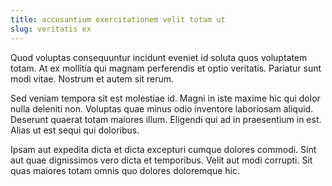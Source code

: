 ```yaml
---
title: accusantium exercitationem velit totam ut
slug: veritatis ex
---
```


Quod voluptas consequuntur incidunt eveniet id soluta quos voluptatem totam. At ex mollitia qui magnam perferendis et optio veritatis. Pariatur sunt modi vitae. Nostrum et autem sit rerum.

Sed veniam tempora sit est molestiae id. Magni in iste maxime hic qui dolor nulla deleniti non. Voluptas quae minus odio inventore laboriosam aliquid. Deserunt quaerat totam maiores illum. Eligendi qui ad in praesentium in est. Alias ut est sequi qui doloribus.

Ipsam aut expedita dicta et dicta excepturi cumque dolores commodi. Sint aut quae dignissimos vero dicta et temporibus. Velit aut modi corrupti. Sit quas maiores totam omnis quo dolores doloremque hic.
